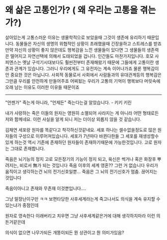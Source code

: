 # 왜 삶은 고통인가? ( 왜 우리는 고통을 겪는가?)


살아있는게 고통스러운 이유는 생물학적으로 보았을때 그것이 생존에 유리하기 때문입니다.
동물들은 자신의 생명의 위협적인 상황이 초래했을때 긴장을하고 스트레스를 받죠
만약 자신의 상황이 좋지 않은데도 행복감을 느낀 생물들이 있다면 그 생물들의 생존력은 떨어지고 자연선택에 의해서 도태되었을 겁니다.
인간들도 마찬가지입니다. 호모 사피엔스는 옛날 구석기시대보다도 훨씬전부터 존재해왔기 때문에 그들에게 고통이란 생존과 관계가 있습니다.
그러니 우리에게도 그 유전자는 계속 이어나가죠
물론 행복감이 안 중요한 것은 아닙니다. 사회적 동물로서 사회에서 사람들과의 유대관계등의 행복감은 그만큼 우리를 안전하게 만들어주죠
어찌됬는 우리가 고통의 기억이 행복보다 머릿속에 오래 남는 이유도 이러한 이유들 때문이죠


-------------

"언젠가" 죽는게 아니라, "언제든" 죽는다는걸 알았습니다. - 키키 키린

내가 사랑하는 죽은 이들의 원자는 영원히 소멸되어 사라지는 게 아니라 어떤 형태로든 저와 함께네요. 이런 사실을 알게 되니 저는 더이상 외롭지 않을 것 같습니다.

김채연 세포랑 원자를 똑같다고 착각하신것같네요. 세포 하나는 셀수없을정도로 많은 원자들의 구성으로 이루어져있습니다. 세포가 7년마다 바뀐다한들 그 세포를 재생성할수있게 하는것 역시 기존에 존재하던 원자들이 존재하기때문에 가능한것입니다. 고로 원자는 그대로 존재합니다.

죽음은 뇌기능의 정지  고로 모든장기의 기능이 정지 되고,
육신은 썩거나 혹은 화장후 뿌려지는, 비로서  無가 되는 것입니다
죽음 이후의 세계  영혼?? 그런 거 없습니다
우리가 움직이고 생각하는건 뇌의 전기신호일뿐...
죽음은 그 뇌의 전기신호가 멈춤. 끊어지는 것입니다

죽음이아니고 
존재와 무존재 이것뿐입니다....

그냥 말장난이구만 ㅋㅋ
보편타당한 사후세계라는게
죽고나서도 의식을 계속 유지할 수 있는냐가 중점인데

원자로 영속한다 이래버리고 치우면
그냥 사후세계같은거에 대해 생각하지마라 이런 의돈거같은데

의식이 없으면 나무가되든 개똥이되든 뭔 상관이고 뭔 의미가있음?


